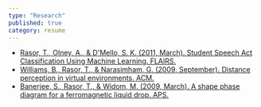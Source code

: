 ```yaml
---
type: "Research"
published: true
category: resume
---
```


* <a href="http://www.aaai.org/ocs/index.php/FLAIRS/FLAIRS11/paper/download/2635/3040">Rasor, T., Olney, A., & D'Mello, S. K. (2011, March). Student Speech Act Classification Using Machine Learning. FLAIRS. </a>
* <a href="http://dl.acm.org/citation.cfm?id=1620995">Williams, B., Rasor, T., & Narasimham, G. (2009, September). Distance perception in virtual environments. ACM. </a> 
* <a href="http://meetings.aps.org/Meeting/MAR09/Event/97693">Banerjee, S., Rasor, T., & Widom, M. (2009, March). A shape phase diagram for a ferromagnetic liquid drop. APS. </a>
